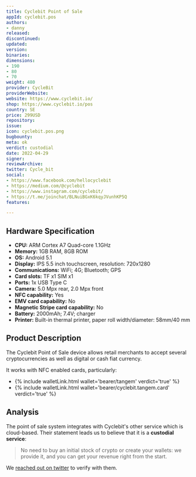 ```yaml
---
title: Cyclebit Point of Sale
appId: cyclebit.pos
authors:
- danny
released: 
discontinued: 
updated: 
version: 
binaries: 
dimensions:
- 190
- 80
- 70
weight: 480
provider: CycleBit
providerWebsite: 
website: https://www.cyclebit.io/
shop: https://www.cyclebit.io/pos
country: SE
price: 299USD
repository: 
issue: 
icon: cyclebit.pos.png
bugbounty: 
meta: ok
verdict: custodial
date: 2022-04-29
signer: 
reviewArchive: 
twitter: Cycle_bit
social:
- https://www.facebook.com/hellocyclebit
- https://medium.com/@cyclebit
- https://www.instagram.com/cyclebit/
- https://t.me/joinchat/BLNuiBGxK6kqyJVunhKP5Q
features: 

---
```


## Hardware Specification

- **CPU:**	ARM Cortex A7 Quad-core 1.1GHz
- **Memory:**	1GB RAM, 8GB ROM
- **OS:**	Android 5.1
- **Display:**	IPS 5.5 inch touchscreen, resolution: 720x1280
- **Communications:**	WiFi; 4G; Bluetooth; GPS
- **Card slots:**	TF x1 SIM x1
- **Ports:**	1x USB Type C
- **Camera:**	5.0 Mpx rear, 2.0 Mpx front
- **NFC capability:**	Yes
- **EMV card capability:**	No
- **Magnetic Stripe card capability:**	No
- **Battery:**	2000mAh; 7.4V; charger
- **Printer:**	Built-in thermal printer, paper roll width/diameter: 58mm/40 mm

## Product Description 

The Cyclebit Point of Sale device allows retail merchants to accept several cryptocurrencies as well as digital or cash fiat currency. 

It works with NFC enabled cards, particularly: 

- {% include walletLink.html wallet='bearer/tangem' verdict='true' %}
- {% include walletLink.html wallet='bearer/cyclebit.tangem.card' verdict='true' %} 

## Analysis 

The point of sale system integrates with Cyclebit's other service which is cloud-based. Their statement leads us to believe that it is a **custodial service**: 

> No need to buy an initial stock of crypto or create your wallets: we provide it, and you can get your revenue right from the start.

We [reached out on twitter](https://twitter.com/BitcoinWalletz/status/1515993822547017729) to verify with them.

 

